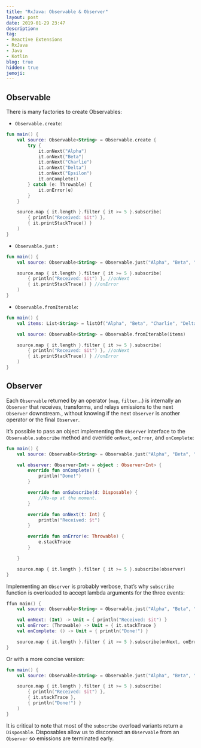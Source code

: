 ```yaml
---
title: "RxJava: Observable & Observer"
layout: post
date: 2019-01-29 23:47
description:
tag:
- Reactive Extensions
- RxJava
- Java
- Kotlin
blog: true
hidden: true
jemoji:
---
```


## Observable
There is many factories  to create Observables:
*  `Observable.create`: 
```kotlin
fun main() {
    val source: Observable<String> = Observable.create {
        try {
            it.onNext("Alpha")
            it.onNext("Beta")
            it.onNext("Charlie")
            it.onNext("Delta")
            it.onNext("Epsilon")
            it.onComplete()
        } catch (e: Throwable) {
            it.onError(e)
        }
    }

    source.map { it.length }.filter { it >= 5 }.subscribe(
        { println("Received: $it") },
        { it.printStackTrace() }
    )
}
```
*  `Observable.just` :
```kotlin
fun main() {
    val source: Observable<String> = Observable.just("Alpha", "Beta", "Charlie", "Delta", "Epsilon")

    source.map { it.length }.filter { it >= 5 }.subscribe(
        { println("Received: $it") }, //onNext
        { it.printStackTrace() } //onError
    )
}
```
*  `Observable.fromIterable`:
```kotlin
fun main() {
    val items: List<String> = listOf("Alpha", "Beta", "Charlie", "Delta", "Epsilon")

    val source: Observable<String> = Observable.fromIterable(items)

    source.map { it.length }.filter { it >= 5 }.subscribe(
        { println("Received: $it") }, //onNext
        { it.printStackTrace() } //onError
    )
}
```

## Observer
Each `Observable` returned by an operator (`map`, `filter`…) is internally an `Observer` that receives, transforms, and relays emissions to the next `Observer` downstream., without knowing if the next `Observer` is another operator or the final `Observer`. 

It’s possible to pass an object implementing the `Observer` interface to the `Observable.subscribe` method and override `onNext`, `onError`, and `onComplete`:

```kotlin
fun main() {
    val source: Observable<String> = Observable.just("Alpha", "Beta", "Charlie", "Delta", "Epsilon")

    val observer: Observer<Int> = object : Observer<Int> {
        override fun onComplete() {
            println("Done!")
        }

        override fun onSubscribe(d: Disposable) {
            //No-op at the moment.
        }

        override fun onNext(t: Int) {
            println("Received: $t")
        }

        override fun onError(e: Throwable) {
            e.stackTrace
        }

    }

    source.map { it.length }.filter { it >= 5 }.subscribe(observer)
}
```

Implementing an `Observer` is probably verbose, that’s why `subscribe` function is overloaded to accept lambda arguments for the three events:
```kotlin
ffun main() {
    val source: Observable<String> = Observable.just("Alpha", "Beta", "Charlie", "Delta", "Epsilon")

    val onNext: (Int) -> Unit = { println("Received: $it") }
    val onError: (Throwable) -> Unit = { it.stackTrace }
    val onComplete: () -> Unit = { println("Done!") }

    source.map { it.length }.filter { it >= 5 }.subscribe(onNext, onError, onComplete)
}
```
Or with a more concise version:
```kotlin
fun main() {
    val source: Observable<String> = Observable.just("Alpha", "Beta", "Charlie", "Delta", "Epsilon")

    source.map { it.length }.filter { it >= 5 }.subscribe(
        { println("Received: $it") },
        { it.stackTrace },
        { println("Done!") }
    )
}
```

It is critical to note that most of the `subscribe` overload variants return a `Disposable`. Disposables allow us to disconnect an `Observable` from an `Observer` so emissions are terminated early.
